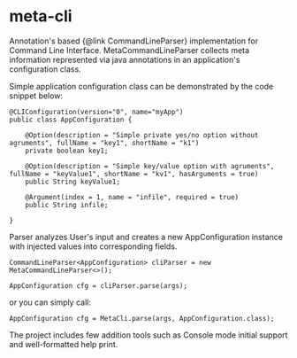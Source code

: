 # meta-cli
 
 Annotation's based {@link CommandLineParser} implementation for 
 Command Line Interface. MetaCommandLineParser collects meta information
 represented via java annotations in an application's configuration class.
 
 Simple application configuration class can be demonstrated by the code
 snippet below:
 
    @CLIConfiguration(version="0", name="myApp")
    public class AppConfiguration {
    
	    @Option(description = "Simple private yes/no option without agruments", fullName = "key1", shortName = "k1")
	    private boolean key1;
    
	    @Option(description = "Simple key/value option with agruments", fullName = "keyValue1", shortName = "kv1", hasArguments = true)
	    public String keyValue1;
    
	    @Argument(index = 1, name = "infile", required = true)
	    public String infile;
    
    }
 
 
 Parser analyzes User's input and creates a new AppConfiguration instance with
 injected values into corresponding fields.
 
    CommandLineParser<AppConfiguration> cliParser = new MetaCommandLineParser<>();
 
    AppConfiguration cfg = cliParser.parse(args);
 
 or you can simply call:
 
    AppConfiguration cfg = MetaCli.parse(args, AppConfiguration.class);
 
 The project includes few addition tools such as Console mode initial support and well-formatted help print.
